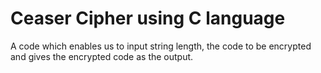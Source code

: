 # Ceaser Cipher using C language
A code which enables us to input string length, the code to be encrypted and gives the encrypted code as the output. 
